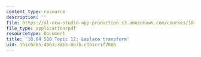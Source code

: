 ```yaml
---
content_type: resource
description: ''
file: https://ol-ocw-studio-app-production.s3.amazonaws.com/courses/18-04-complex-variables-with-applications-spring-2018/1b1cbc6540b338b58b7bc1b1cc1f280b_MIT18_04S18_topic12.pdf
file_type: application/pdf
resourcetype: Document
title: '18.04 S18 Topic 12: Laplace transform'
uid: 1b1cbc65-40b3-38b5-8b7b-c1b1cc1f280b
---
```

